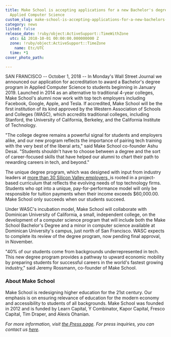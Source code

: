 ```yaml
---
title: Make School is accepting applications for a new Bachelor's degree program in
  Applied Computer Science
custom_slug: make-school-is-accepting-applications-for-a-new-bachelors-degree-program-in-applied-computer-science
category: news
listed: false
release_date: !ruby/object:ActiveSupport::TimeWithZone
  utc: &1 2018-10-01 00:00:00.000000000 Z
  zone: !ruby/object:ActiveSupport::TimeZone
    name: Etc/UTC
  time: *1
cover_photo_path: 

---
```

SAN FRANCISCO -- October 1, 2018 -- In Monday's Wall Street Journal we announced our application for accreditation to award a Bachelor's degree program in Applied Computer Science to students beginning in January 2019. Launched in 2014 as an alternative to traditional 4-year colleges, Make School's alumni now work with top tech employers including Facebook, Google, Apple, and Tesla. If accredited, Make School will be the first institution of its kind approved by the Western Association of Schools and Colleges (WASC), which accredits traditional colleges, including Stanford, the University of California, Berkeley, and the California Institute of Technology.

"The college degree remains a powerful signal for students and employers alike, and our new program reflects the importance of pairing tech training with the very best of the liberal arts," said Make School co-founder Ashu Desai. "Students shouldn't have to choose between a degree and the sort of career-focused skills that have helped our alumni to chart their path to rewarding careers in tech, and beyond."

The unique degree program, which was designed with input from industry leaders at [more than 30 Silicon Valley employers, ](https://www.makeschool.com/partners)is rooted in a project-based curriculum that reflects the evolving needs of top technology firms. Students who opt into a unique, pay-for-performance model will only be responsible for tuition payments when their income exceeds $60,000.00. Make School only succeeds when our students succeed.

Under WASC's incubation model, Make School will collaborate with Dominican University of California, a small, independent college, on the development of a computer science program that will include both the Make School Bachelor's Degree and a minor in computer science available at Dominican University's campus, just north of San Francisco. WASC expects to complete its review of the degree program, now pending final approval, in November.

"40% of our students come from backgrounds underrepresented in tech. This new degree program provides a pathway to upward economic mobility by preparing students for successful careers in the world's fastest growing industry," said Jeremy Rossmann, co-founder of Make School.

### About Make School

Make School is redesigning higher education for the 21st century. Our emphasis is on ensuring relevance of education for the modern economy and accessibility to students of all backgrounds. Make School was founded in 2012 and is funded by Learn Capital, Y Combinator, Kapor Capital, Fresco Capital, Tim Draper, and Alexis Ohanian.

_For more information, visit [the Press page](https://www.makeschool.com/press). For press inquiries, you can contact us [here](mailto:press@makeschool.com)._